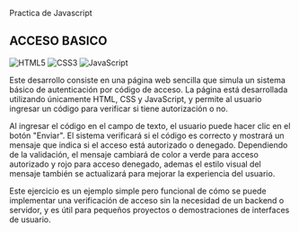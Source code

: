 Practica de Javascript
## ACCESO BASICO
![HTML5](https://img.shields.io/badge/html5-%23E34F26.svg?style=flat&logo=html5&logoColor=white) ![CSS3](https://img.shields.io/badge/css3-%231572B6.svg?style=flat&logo=css3&logoColor=white) ![JavaScript](https://img.shields.io/badge/javascript-%23323330.svg?style=flat&logo=javascript&logoColor=%23F7DF1E)

Este desarrollo consiste en una página web sencilla que simula un sistema básico de autenticación por código de acceso. La página está desarrollada utilizando únicamente HTML, CSS y JavaScript, y permite al usuario ingresar un código para verificar si tiene autorización o no.
 
Al ingresar el código en el campo de texto, el usuario puede hacer clic en el botón "Enviar". El sistema verificará si el código es correcto y mostrará un mensaje que indica si el acceso está autorizado o denegado. Dependiendo de la validación, el mensaje cambiará de color a verde para acceso autorizado y rojo para acceso denegado, ademas el estilo visual del mensaje también se actualizará para mejorar la experiencia del usuario.

Este ejercicio es un ejemplo simple pero funcional de cómo se puede implementar una verificación de acceso sin la necesidad de un backend o servidor, y es útil para pequeños proyectos o demostraciones de interfaces de usuario.
